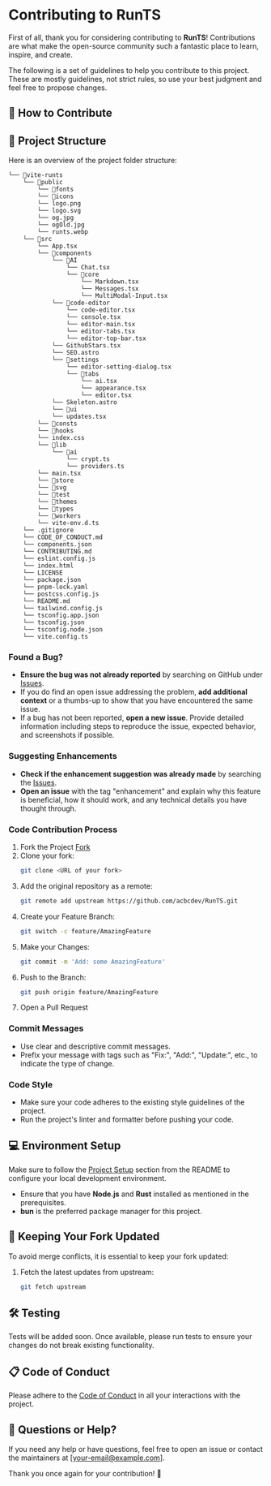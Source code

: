 # Contributing to RunTS

First of all, thank you for considering contributing to **RunTS**! Contributions are what make the open-source community such a fantastic place to learn, inspire, and create.

The following is a set of guidelines to help you contribute to this project. These are mostly guidelines, not strict rules, so use your best judgment and feel free to propose changes.

## 🌟 How to Contribute

## 📂 Project Structure

Here is an overview of the project folder structure:

```
└── 📁vite-runts
    └── 📁public
        └── 📁fonts
        └── 📁icons
        └── logo.png
        └── logo.svg
        └── og.jpg
        └── ogOld.jpg
        └── runts.webp
    └── 📁src
        └── App.tsx
        └── 📁components
            └── 📁AI
                └── Chat.tsx
                └── 📁core
                    └── Markdown.tsx
                    └── Messages.tsx
                    └── MultiModal-Input.tsx
            └── 📁code-editor
                └── code-editor.tsx
                └── console.tsx
                └── editor-main.tsx
                └── editor-tabs.tsx
                └── editor-top-bar.tsx
            └── GithubStars.tsx
            └── SEO.astro
            └── 📁settings
                └── editor-setting-dialog.tsx
                └── 📁tabs
                    └── ai.tsx
                    └── appearance.tsx
                    └── editor.tsx
            └── Skeleton.astro
            └── 📁ui
            └── updates.tsx
        └── 📁consts
        └── 📁hooks
        └── index.css
        └── 📁lib
            └── 📁ai
                └── crypt.ts
                └── providers.ts
        └── main.tsx
        └── 📁store
        └── 📁svg
        └── 📁test
        └── 📁themes
        └── 📁types
        └── 📁workers
        └── vite-env.d.ts
    └── .gitignore
    └── CODE_OF_CONDUCT.md
    └── components.json
    └── CONTRIBUTING.md
    └── eslint.config.js
    └── index.html
    └── LICENSE
    └── package.json
    └── pnpm-lock.yaml
    └── postcss.config.js
    └── README.md
    └── tailwind.config.js
    └── tsconfig.app.json
    └── tsconfig.json
    └── tsconfig.node.json
    └── vite.config.ts
```

### Found a Bug?

- **Ensure the bug was not already reported** by searching on GitHub under [Issues](https://github.com/acbcdev/RunTS/issues).
- If you do find an open issue addressing the problem, **add additional context** or a thumbs-up to show that you have encountered the same issue.
- If a bug has not been reported, **open a new issue**. Provide detailed information including steps to reproduce the issue, expected behavior, and screenshots if possible.

### Suggesting Enhancements

- **Check if the enhancement suggestion was already made** by searching the [Issues](https://github.com/acbcdev/RunTS/issues).
- **Open an issue** with the tag "enhancement" and explain why this feature is beneficial, how it should work, and any technical details you have thought through.

### Code Contribution Process

1. Fork the Project [Fork](https://github.com/acbcdev/RunTS/fork)
2. Clone your fork:
   ```bash
   git clone <URL of your fork>
   ```
3. Add the original repository as a remote:
   ```bash
   git remote add upstream https://github.com/acbcdev/RunTS.git
   ```
4. Create your Feature Branch:
   ```bash
   git switch -c feature/AmazingFeature
   ```
5. Make your Changes:
   ```bash
   git commit -m 'Add: some AmazingFeature'
   ```
6. Push to the Branch:
   ```bash
   git push origin feature/AmazingFeature
   ```
7. Open a Pull Request

### Commit Messages

- Use clear and descriptive commit messages.
- Prefix your message with tags such as "Fix:", "Add:", "Update:", etc., to indicate the type of change.

### Code Style

- Make sure your code adheres to the existing style guidelines of the project.
- Run the project's linter and formatter before pushing your code.

## 💻 Environment Setup

Make sure to follow the [Project Setup](README.md#project-setup) section from the README to configure your local development environment.

- Ensure that you have **Node.js** and **Rust** installed as mentioned in the prerequisites.
- **bun** is the preferred package manager for this project.

## 🔄 Keeping Your Fork Updated

To avoid merge conflicts, it is essential to keep your fork updated:

1. Fetch the latest updates from upstream:
   ```bash
   git fetch upstream
   ```

## 🛠 Testing

Tests will be added soon. Once available, please run tests to ensure your changes do not break existing functionality.

## 📋 Code of Conduct

Please adhere to the [Code of Conduct](CODE_OF_CONDUCT.md) in all your interactions with the project.

## 💌 Questions or Help?

If you need any help or have questions, feel free to open an issue or contact the maintainers at [your-email@example.com].

Thank you once again for your contribution! 🎉
